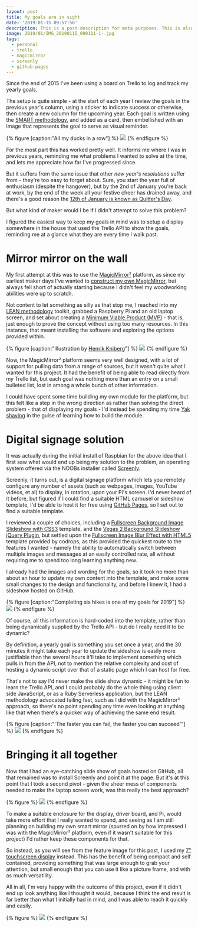 ```yaml
---
layout: post
title: My goals are in sight
date: '2019-01-15 09:57:56'
description: This is a post description for meta purposes. This is also the excerpt of the article that shows up on the index/home page. Change this in the post YAML.
image: 2019/01/IMG_20190115_090111-1-.jpg
tags:
  - personal
  - trello
  - magicmirror
  - screenly
  - github-pages
---
```


<p class="intro"><span class="dropcap">S</span>ince the end of 2015 I've been using a board on Trello to log and track my yearly goals.</p>

The setup is quite simple - at the start of each year I review the goals in the previous year's column, using a sticker to indicate success or otherwise, then create a new column for the upcoming year. Each goal is written using the [SMART methodology](https://en.wikipedia.org/wiki/SMART_criteria), and added as a card, then embellished with an image that represents the goal to serve as visual reminder.

{% figure [caption:"All my ducks in a row"] %}
  ![](/assets/img/2019/01/trello-goals-1-.png) 
{% endfigure %}

For the most part this has worked pretty well. It informs me where I was in previous years, reminding me what problems I wanted to solve at the time, and lets me appreciate how far I've progressed since.

But it suffers from the same issue that other _new year's resolutions_ suffer from - they're too easy to forget about. Sure, you start the year full of enthusiasm (despite the hangover), but by the 2nd of January you're back at work, by the end of the week all your festive cheer has drained away, and there's a good reason the [12th of January is known as Quitter's Day](https://www.independent.co.uk/life-style/quitters-day-new-years-resolutions-give-up-fail-today-a8155386.html).

But what kind of maker would I be if I didn't attempt to solve this problem?

I figured the easiest way to keep my goals in mind was to setup a display somewhere in the house that used the Trello API to show the goals, reminding me at a glance what they are every time I walk past.

# Mirror mirror on the wall

My first attempt at this was to use the [MagicMirror²](https://magicmirror.builders/) platform, as since my earliest maker days I've wanted to [construct my own MagicMirror](https://www.raspberrypi.org/magpi/magic-mirror/), but always fell short of actually starting because I didn't feel my woodworking abilities were up to scratch.

Not content to let something as silly as that stop me, I reached into my [LEAN methodology](https://leankit.com/learn/lean/lean-methodology/) toolkit, grabbed a Raspberry Pi and an old laptop screen, and set about creating a [Minimum Viable Product (MVP)](https://en.wikipedia.org/wiki/Minimum_viable_product) - that is, just enough to prove the concept without using too many resources. In this instance, that meant installing the software and exploring the options provided within.

{% figure [caption:"Illustration by [Henrik Kniberg](http://blog.crisp.se/author/henrikkniberg)"] %}
  ![](/assets/img/2019/01/mvp.png) 
{% endfigure %}

Now, the MagicMirror² platform seems very well designed, with a lot of support for pulling data from a range of sources, but it wasn't quite what I wanted for this project. It had the benefit of being able to read directly from my Trello list, but each goal was nothing more than an entry on a small bulleted list, lost in among a whole bunch of other information.

I could have spent some time building my own module for the platform, but this felt like a step in the wrong direction as rather than solving the direct problem - that of displaying my goals - I'd instead be spending my time [Yak shaving](https://seths.blog/2005/03/dont_shave_that/) in the guise of learning how to build the module.

# Digital signage solution

It was actually during the initial install of Raspbian for the above idea that I first saw what would end up being my solution to the problem, an operating system offered via the NOOBs installer called [Screenly](https://www.screenly.io/ose/).

Screenly, it turns out, is a digital signage platform which lets you remotely configure any number of assets (such as webpages, images, YouTube videos, et al) to display, in rotation, upon your Pi's screen. I'd never heard of it before, but figured if I could find a suitable HTML carousel or sideshow template, I'd be able to host it for free using [GitHub Pages](https://pages.github.com/), so I set out to find a suitable template.

I reviewed a couple of choices, including a [Fullscreen Background Image Slideshow with CSS3](https://tympanus.net/codrops/2012/01/02/fullscreen-background-image-slideshow-with-css3/) template, and the [Vegas 2 Background Slideshow jQuery Plugin](https://vegas.jaysalvat.com/), but settled upon the [Fullscreen Image Blur Effect with HTML5](https://tympanus.net/codrops/2011/11/18/fullscreen-image-blur-effect-with-html5/) template provided by codrops, as this provided the quickest route to the features I wanted - namely the ability to automatically switch between multiple images and messages at an easily controlled rate, all without requiring me to spend too long learning anything new.

I already had the images and wording for the goals, so it took no more than about an hour to update my own content into the template, and make some small changes to the design and functionality, and before I knew it, I had a sideshow hosted on GitHub.

{% figure [caption:"Completing six hikes is one of my goals for 2019"] %}
  ![](/assets/img/2019/01/Screenshot_2019-01-15-2019-Saurus-Goals-1-.jpg) 
{% endfigure %}

Of course, all this information is hard-coded into the template, rather than being dynamically supplied by the Trello API - but do I really need it to be dynamic?

By definition, a yearly goal is something you set once a year, and the 30 minutes it might take each year to update the sideshow is easily more justifiable than the several hours it'll take to implement something which pulls in from the API, not to mention the relative complexity and cost of hosting a dynamic script over that of a static page which I can host for free.

That's not to say I'd never make the slide show dynamic - it might be fun to learn the Trello API, and I could probably do the whole thing using client side JavaScript, or as a Ruby Serverless application, but the LEAN methodology advocated failing fast, such as I did with the MagicMirror² approach, so there's no point spending any time even looking at anything like that when there's a quicker way of achieving the same end result.

{% figure [caption:"'The faster you can fail, the faster you can succeed'"] %}
  ![](/assets/img/2019/01/3069944_3x2_fail_fast.jpg) 
{% endfigure %}

# Bringing it all together

Now that I had an eye-catching slide show of goals hosted on GitHub, all that remained was to install Screenly and point it at the page. But it's at this point that I took a second pivot - given the sheer mess of components needed to make the laptop screen work, was this really the best approach?

{% figure %}
  ![](/assets/img/2019/01/IMG_20190115_093324-1-.jpg) 
{% endfigure %}

To make a suitable enclosure for the display, driver board, and Pi, would take more effort that I really wanted to spend, and seeing as I am still planning on building my own smart mirror (spurred on by how impressed I was with the MagicMirror² platform, even if it wasn't suitable for this project) I'd rather keep these components for that.

So instead, as you will see from the feature image for this post, I used my [7" touchscreen display](https://thepihut.com/products/official-raspberry-pi-7-touchscreen-display) instead. This has the benefit of being compact and self contained, providing something that was large enough to grab your attention, but small enough that you can use it like a picture frame, and with as much versatility.

All in all, I'm very happy with the outcome of this project, even if it didn't end up look anything like I thought it would, because I think the end result is far better than what I initially had in mind, and I was able to reach it quickly and easily.

{% figure %}
  ![](/assets/img/2019/01/path-to-success-1.jpg) 
{% endfigure %}
